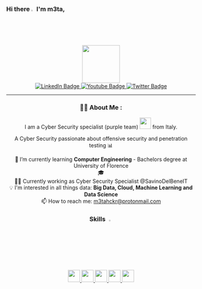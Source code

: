 ### Hi there <img src = "https://raw.githubusercontent.com/MartinHeinz/MartinHeinz/master/wave.gif" width = 2%> I'm m3ta,

<div id="header" align="center">
  <div id="header" align="center">
  <img src="https://media.giphy.com/media/UDclWKlmfmq7twI3iJ/giphy.gif" width="100"/>
</div>
</div>


<div align="center">
  <div id="badges">
    <a href="[your-linkedin-URL](https://www.linkedin.com/in/daniel-cullhaj/)">
      <img src="https://img.shields.io/badge/LinkedIn-blue?style=for-the-badge&logo=linkedin&logoColor=white" alt="LinkedIn Badge"/>
    </a>
    <a href="your-youtube-URL">
      <img src="https://img.shields.io/badge/YouTube-red?style=for-the-badge&logo=youtube&logoColor=white" alt="Youtube Badge"/>
    </a>
    <a href="your-twitter-URL">
      <img src="https://img.shields.io/badge/Twitter-blue?style=for-the-badge&logo=twitter&logoColor=white" alt="Twitter Badge"/>
    </a>
  </div>
<div align="center"/>
<img src="https://komarev.com/ghpvc/?username=your-github-username&style=flat-square&color=blue" alt=""/>

---

### :woman_technologist: About Me :
 
I am a Cyber Security specialist (purple team) <img src="https://media.giphy.com/media/WUlplcMpOCEmTGBtBW/giphy.gif" width="30"> from Italy.
  
  
  
A Cyber Security passionate about offensive security and penetration testing :bar_chart:

🌱 I’m currently learning **Computer Engineering** - Bachelors degree at University of Florence <br>
🎓 <br>
👨‍💼 Currently working as Cyber Security Specialist  @SavinoDelBeneIT <br>
:bulb: I'm interested in all things data: **Big Data, Cloud, Machine Learning and Data Science** <br>
📫 How to reach me: m3tahckr@protonmail.com


<h3> Skills <img src = "https://media2.giphy.com/media/QssGEmpkyEOhBCb7e1/giphy.gif?cid=ecf05e47a0n3gi1bfqntqmob8g9aid1oyj2wr3ds3mg700bl&rid=giphy.gif" width = 3%> </h3>
<a href= https://github.com/c0desbym3ta?tab=repositories&q=&type=&language=python&sort= > <img width ='32px' src ='https://raw.githubusercontent.com/rahulbanerjee26/githubAboutMeGenerator/main/icons/python.svg'> </a>
<a href= https://github.com/c0desbym3ta?tab=repositories&q=&type=&language=python&sort= > <img width ='32px' src ='https://raw.githubusercontent.com/rahulbanerjee26/githubAboutMeGenerator/main/icons/c.svg'> </a>
<a href= https://github.com/c0desbym3ta?tab=repositories&q=&type=&language=python&sort= > <img width ='32px' src ='https://raw.githubusercontent.com/rahulbanerjee26/githubAboutMeGenerator/main/icons/cpp.svg'> </a>
<a href= https://github.com/c0desbym3ta?tab=repositories&q=&type=&language=git&sort= > <img width ='32px' src ='https://raw.githubusercontent.com/rahulbanerjee26/githubAboutMeGenerator/main/icons/git.svg'> </a>
<a href= https://github.com/c0desbym3ta?tab=repositories&q=&type=&language=linux&sort= > <img width ='32px' src ='https://raw.githubusercontent.com/rahulbanerjee26/githubAboutMeGenerator/main/icons/linux.svg'> </a>
